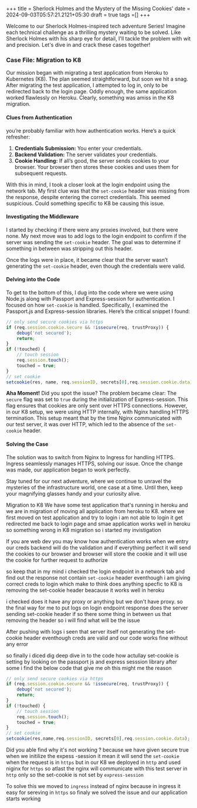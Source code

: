 +++
title = Sherlock Holmes and the Mystery of the Missing Cookies'
date = 2024-09-03T05:57:21.2121+05:30
draft = true
tags =[]
+++ 

Welcome to our Sherlock Holmes-inspired tech adventure Series! Imagine each technical challenge as a thrilling mystery waiting to be solved. Like Sherlock Holmes with his sharp eye for detail, I'll tackle the problem with wit and precision. Let's dive in and crack these cases together!

### Case File: Migration to K8

Our mission began with migrating a test application from Heroku to Kubernetes (K8). The plan seemed straightforward, but soon we hit a snag. After migrating the test application, I attempted to log in, only to be redirected back to the login page. Oddly enough, the same application worked flawlessly on Heroku. Clearly, something was amiss in the K8 migration.

#### Clues from Authentication

you’re probably familiar with how authentication works. Here’s a quick refresher:

1. **Credentials Submission:** You enter your credentials.
2. **Backend Validation:** The server validates your credentials.
3. **Cookie Handling:** If all’s good, the server sends cookies to your browser. Your browser then stores these cookies and uses them for subsequent requests.

With this in mind, I took a closer look at the login endpoint using the network tab. My first clue was that the `set-cookie` header was missing from the response, despite entering the correct credentials. This seemed suspicious. Could something specific to K8 be causing this issue.

#### Investigating the Middleware

I started by checking if there were any proxies involved, but there were none. My next move was to add logs to the login endpoint to confirm if the server was sending the `set-cookie` header. The goal was to determine if something in between was stripping out this header.

Once the logs were in place, it became clear that the server wasn’t generating the `set-cookie` header, even though the credentials were valid.

#### Delving into the Code

To get to the bottom of this, I dug into the code where we were using Node.js along with Passport and Express-session for authentication. I focused on how `set-cookie` is handled. Specifically, I examined the Passport.js and Express-session libraries. Here’s the critical snippet I found:

```js
// only send secure cookies via https
if (req.session.cookie.secure && !issecure(req, trustProxy)) {
    debug('not secured');
    return;
}
if (!touched) {
    // touch session
    req.session.touch();
    touched = true;
} 
// set cookie
setcookie(res, name, req.sessionID, secrets[0],req.session.cookie.data);
```

**Aha Moment!** Did you spot the issue? The problem became clear: The `secure` flag was set to `true` during the initialization of Express-session. This flag ensures that cookies are only sent over HTTPS connections. However, in our K8 setup, we were using HTTP internally, with Nginx handling HTTPS termination. This setup meant that by the time Nginx communicated with our test server, it was over HTTP, which led to the absence of the `set-cookie` header.

#### Solving the Case

The solution was to switch from Nginx to Ingress for handling HTTPS. Ingress seamlessly manages HTTPS, solving our issue. Once the change was made, our application began to work perfectly.

Stay tuned for our next adventure, where we continue to unravel the mysteries of the infrastructure world, one case at a time. Until then, keep your magnifying glasses handy and your curiosity alive.







Migration to K8
We have some test application that's running in heroku and we are in migration of moving all application from heroku to K8. where we first moved on test application and try to login i am not able to login it get redirected me back to login page and smae application works well in heroku so something wrong in K8 migration so i started my invistigation

If you are web dev you may know how authentication works when we entry our creds backend will do the validation and if everything perfect it will send the cookies to our browser and browser will store the cookie and it will use the cookie for further request to authorize 

so keep that in  my mind i checked the login endpoint in a network tab and find out the response not contain `set-cookie`  header eventhough i am giving correct creds to login which make to think does anything specfic to K8 is removing the set-cookie header beacause it works well in heroku 

i checked does it have any proxy or anything but we don't have proxy. so the final way for me to put logs on login endpoint response does the server sending set-cookie header if so there some thing in between us that removing the header so i will find what will be the issue 

After pushing with logs i seen that server itself not generating the set-cookie header eventhough creds are valid and our code works fine without any error 

so finally i diced dig deep dive in to the code how actullay set-cookie is setting by looking on the passport js and express sesssion library after some i find the below code that give me oh this might me the reason 

```js
// only send secure cookies via https
if (req.session.cookie.secure && !issecure(req, trustProxy)) {
	debug('not secured');
	return;
}
if (!touched) {
	// touch session
	req.session.touch();
	touched = true;
} 
// set cookie
setcookie(res,name,req.sessionID, secrets[0],req.session.cookie.data);
```

Did you able find why it's not working ?  because we have given secure true when we initilize the expess -session it mean it will send the `set-cookie` when the request is in `https` but in our K8 we deployed in `http` and used niginx for `https` so atlast the nginx will communicate with this test server in `http` only so the set-cookie is not set by `express-session` 

To solve this we moved to `ingress` instead of nginx because in ingress it easy for sereving in `https` so finaly we solved the issue and our application starts working 

